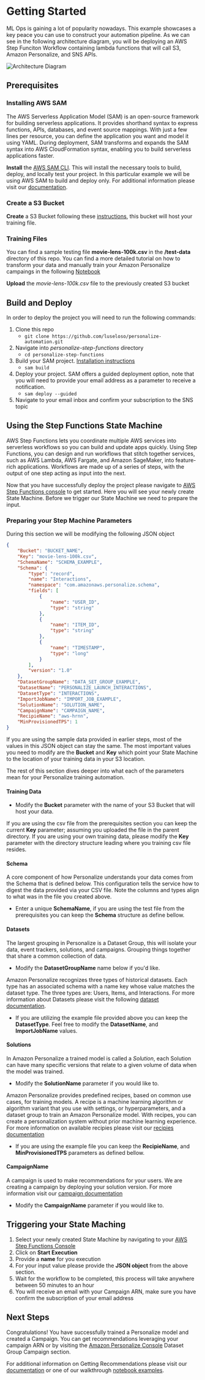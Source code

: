 
# Getting Started

ML Ops is gaining a lot of popularity nowadays. This example showcases a key peace you can use to construct your automation pipeline. As we can see in the following architecture diagram, you will be deploying an AWS Step Funciton Workflow containing lambda functions that will call S3, Amazon Personalize, and SNS APIs.

![Architecture Diagram](images/personalize-stepfunctions.png)


## Prerequisites

### Installing AWS SAM

The AWS Serverless Application Model (SAM) is an open-source framework for building serverless applications. It provides shorthand syntax to express functions, APIs, databases, and event source mappings. With just a few lines per resource, you can define the application you want and model it using YAML. During deployment, SAM transforms and expands the SAM syntax into AWS CloudFormation syntax, enabling you to build serverless applications faster.

**Install** the [AWS SAM CLI](https://docs.aws.amazon.com/serverless-application-model/latest/developerguide/serverless-sam-cli-install.html). 
This will install the necessary tools to build, deploy, and locally test your project. In this particular example we will be using AWS SAM to build and deploy only. For additional information please visit our [documentation](https://docs.aws.amazon.com/serverless-application-model/latest/developerguide/what-is-sam.html).

### Create a S3 Bucket

**Create** a S3 Bucket following these [instructions](https://docs.aws.amazon.com/AmazonS3/latest/user-guide/create-bucket.html), this bucket will host your training file.

### Training Files

You can find a sample testing file **movie-lens-100k.csv** in the **/test-data** directory of this repo. You can find a more detailed tutorial on how to transform your data and manually train your Amazon Personalize campaings in the following [Notebook](https://github.com/aws-samples/amazon-personalize-samples/blob/master/personalize_sample_notebook.ipynb)

**Upload** the *movie-lens-100k.csv* file to the previously created S3 bucket


## Build and Deploy

In order to deploy the project you will need to run the following commands:

1. Clone this repo 
    - `git clone https://github.com/luseloso/personalize-automation.git`
2. Navigate into *personalize-step-functions* directory
    - `cd personalize-step-functions` 
3. Build your SAM project. [Installation instructions](https://docs.aws.amazon.com/serverless-application-model/latest/developerguide/serverless-sam-cli-install.html)
    - `sam build` 
4. Deploy your project. SAM offers a guided deployment option, note that you will need to provide your email address as a parameter to receive a notification.
    - `sam deploy --guided`
5. Navigate to your email inbox and confirm your subscription to the SNS topic

## Using the Step Functions State Machine

AWS Step Functions lets you coordinate multiple AWS services into serverless workflows so you can build and update apps quickly. Using Step Functions, you can design and run workflows that stitch together services, such as AWS Lambda, AWS Fargate, and Amazon SageMaker, into feature-rich applications. Workflows are made up of a series of steps, with the output of one step acting as input into the next. 

Now that you have successfully deploy the project please navigate to [AWS Step Functions console](https://console.aws.amazon.com/states/home?region=us-east-1#/statemachines) to get started. Here you will see your newly create State Machine. Before we trigger our State Machine we need to prepare the input.

### Preparing your Step Machine Parameters

During this section we will be modifying the following JSON object 

```JSON
{
    "Bucket": "BUCKET_NAME",
    "Key": "movie-lens-100k.csv",
    "SchemaName": "SCHEMA_EXAMPLE",
    "Schema": {
        "type": "record",
        "name": "Interactions",
        "namespace": "com.amazonaws.personalize.schema",
        "fields": [
            {
                "name": "USER_ID",
                "type": "string"
            },
            {
                "name": "ITEM_ID",
                "type": "string"
            },
            {
                "name": "TIMESTAMP",
                "type": "long"
            }
        ],
        "version": "1.0"
    },
  	"DatasetGroupName": "DATA_SET_GROUP_EXAMPLE",
  	"DatasetName": "PERSONALIZE_LAUNCH_INTERACTIONS",
  	"DatasetType": "INTERACTIONS",
  	"ImportJobName": "IMPORT_JOB_EXAMPLE",
	"SolutionName": "SOLUTION_NAME",
  	"CampaignName": "CAMPAIGN_NAME",
  	"RecipieName": "aws-hrnn",
  	"MinProvisionedTPS": 1
}
```

If you are using the sample data provided in earlier steps, most of the values in this JSON object can stay the same. The most important values you need to modify are the **Bucket** and **Key** which point your State Machine to the location of your training data in your S3 location.

The rest of this section dives deeper into what each of the parameters mean for your Personalize training automation.

#### Training Data

* Modify the **Bucket** parameter with the name of your S3 Bucket that will host your data. 

If you are using the csv file from the prerequisites section you can keep the current **Key** parameter; assuming you uploaded the file in the parent directory. If you are using your own training data, please modify the **Key** parameter with the directory structure leading where you training csv file resides.

#### Schema

A core component of how Personalize understands your data comes from the Schema that is defined below. This configuration tells the service how to digest the data provided via your CSV file. Note the columns and types align to what was in the file you created above. 

* Enter a unique **SchemaName**, if you are using the test file from the prerequisites you can keep the **Schema** structure as define bellow.

#### Datasets

The largest grouping in Personalize is a Dataset Group, this will isolate your data, event trackers, solutions, and campaigns. Grouping things together that share a common collection of data. 

* Modify the **DatasetGroupName** name below if you'd like.

Amazon Personalize recognizes three types of historical datasets. Each type has an associated schema with a name key whose value matches the dataset type. The three types are: Users, Items, and Interactions. For more information about Datasets please visit the following [dataset documentation](https://docs.aws.amazon.com/personalize/latest/dg/how-it-works-dataset-schema.html).

* If you are utilizing the example file provided above you can keep the **DatasetType**. Feel free to modify the **DatasetName**, and **ImportJobName** values.

#### Solutions
In Amazon Personalize a trained model is called a *Solution*, each Solution can have many specific versions that relate to a given volume of data when the model was trained.

* Modify the **SolutionName** parameter if you would like to.

Amazon Personalize provides predefined recipes, based on common use cases, for training models. A recipe is a machine learning algorithm or algorithm variant that you use with settings, or hyperparameters, and a dataset group to train an Amazon Personalize model. With recipes, you can create a personalization system without prior machine learning experience. For more information on available recipies please visit our [recipies documentation](https://docs.aws.amazon.com/personalize/latest/dg/working-with-predefined-recipes.html)

* If you are using the example file you can keep the **RecipieName**, and **MinProvisionedTPS** parameters as defined bellow.

#### CampaignName

A campaign is used to make recommendations for your users. We are creating a campaign by deploying your solution version. For more information visit our [campaign documentation](https://docs.aws.amazon.com/personalize/latest/dg/campaigns.html)

* Modify the **CampaignName** parameter if you would like to.

## Triggering your State Maching

1. Select your newly created State Machine by navigating to your [AWS Step Functions Console](https://console.aws.amazon.com/states/home?region=us-east-1#/statemachines)
2. Click on **Start Execution**
3. Provide a **name** for you execution
4. For your input value please provide the **JSON object** from the above section.
5. Wait for the workflow to be completed, this process will take anywhere between 50 minutes to an hour
6. You will receive an email with your Campaign ARN, make sure you have confirm the subscription of your email address

## Next Steps

Congratulations! You have successfully trained a Personalize model and created a Campaign. You can get recommendations leveraging your campaign ARN or by visiting the [Amazon Personalize Console](https://console.aws.amazon.com/personalize/home?region=us-east-1#datasetGroups) Dataset Group Campaign section.

For additional information on Getting Recommendations please visit our [documentation](https://docs.aws.amazon.com/personalize/latest/dg/getting-recommendations.html) or one of our walkthrough [notebook examples](https://github.com/aws-samples/amazon-personalize-samples/blob/master/personalize_sample_notebook.ipynb).
